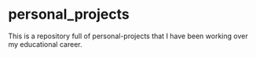 # personal_projects
This is a repository full of personal-projects that I have been working over my educational career.
